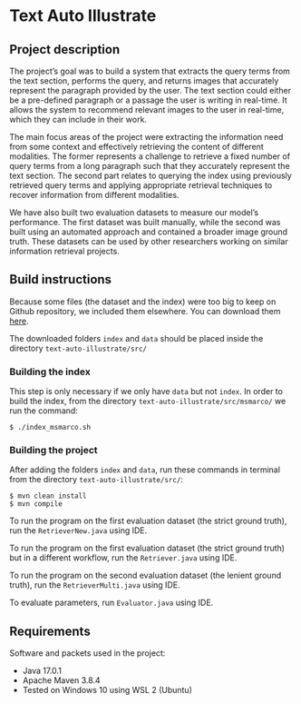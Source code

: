 # Text Auto Illustrate

## Project description

The project’s goal was to build a system that extracts the query terms from the text section, performs the query, and returns images that accurately represent the paragraph provided by the user. The text section could either be a pre-defined paragraph or a passage the user is writing in real-time. It allows the system to recommend relevant images to the user in real-time, which they can include in their work.

The main focus areas of the project were extracting the information need from some context and effectively retrieving the content of different modalities. The former represents a challenge to retrieve a fixed number of query terms from a long paragraph such that they accurately represent the text section. The second part relates to querying the index using previously retrieved query terms and applying appropriate retrieval techniques to recover information from different modalities.

We have also built two evaluation datasets to measure our model’s performance. The first dataset was built manually, while the second was built using an automated approach and contained a broader image ground truth. These datasets can be used by other researchers working on similar information retrieval projects.

## Build instructions

Because some files (the dataset and the index) were too big to keep on Github repository, we included them elsewhere. You can download them [here](https://gla-my.sharepoint.com/:f:/g/personal/2404288m_student_gla_ac_uk/ErF52dM4Y4VEsZ10lvoY6kQBqTdjA--PwJTKcnh95BQZ9Q?e=e8betH).

The downloaded folders `index` and `data` should be placed inside the directory `text-auto-illustrate/src/`

### Building the index

This step is only necessary if we only have `data` but not `index`. In order to build the index, from the directory `text-auto-illustrate/src/msmarco/` we run the command:

```
$ ./index_msmarco.sh
```

### Building the project

After adding the folders `index` and `data`, run these commands in terminal from the directory `text-auto-illustrate/src/`:

```
$ mvn clean install
$ mvn compile
```

To run the program on the first evaluation dataset (the strict ground truth), run the `RetrieverNew.java` using IDE.

To run the program on the first evaluation dataset (the strict ground truth) but in a different workflow, run the `Retriever.java` using IDE.

To run the program on the second evaluation dataset (the lenient ground truth), run the `RetrieverMulti.java` using IDE.

To evaluate parameters, run `Evaluator.java` using IDE.

## Requirements

Software and packets used in the project:

* Java 17.0.1
* Apache Maven 3.8.4
* Tested on Windows 10 using WSL 2 (Ubuntu)
